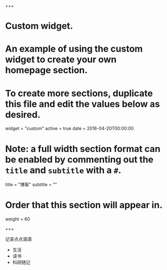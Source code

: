 +++
# Custom widget.
# An example of using the custom widget to create your own homepage section.
# To create more sections, duplicate this file and edit the values below as desired.
widget = "custom"
active = true
date = 2016-04-20T00:00:00

# Note: a full width section format can be enabled by commenting out the `title` and `subtitle` with a `#`.
title = "博客"
subtitle = ""

# Order that this section will appear in.
weight = 60

+++

记录点点滴滴
- 生活
- 读书
- 科研随记